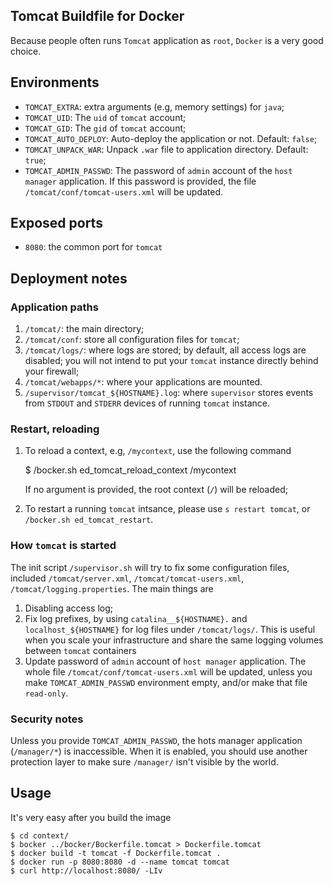 ## Tomcat Buildfile for Docker

Because people often runs `Tomcat` application as `root`,
`Docker` is a very good choice.

## Environments

* `TOMCAT_EXTRA`: extra arguments (e.g, memory settings) for `java`;
* `TOMCAT_UID`: The `uid` of `tomcat` account;
* `TOMCAT_GID`: The `gid` of `tomcat` account;
* `TOMCAT_AUTO_DEPLOY`: Auto-deploy the application or not. Default: `false`;
* `TOMCAT_UNPACK_WAR`: Unpack `.war` file to application directory. Default: `true`;
* `TOMCAT_ADMIN_PASSWD`: The password of `admin` account of the
   `host manager` application. If this password is provided, the
   file `/tomcat/conf/tomcat-users.xml` will be updated.

## Exposed ports

* `8080`: the common port for `tomcat`

## Deployment notes

### Application paths

1. `/tomcat/`: the main directory;
1. `/tomcat/conf`: store all configuration files for `tomcat`;
1. `/tomcat/logs/`: where logs are stored; by default, all access logs
    are disabled; you will not intend to put your `tomcat` instance
    directly behind your firewall;
1. `/tomcat/webapps/*`: where your applications are mounted.
1. `/supervisor/tomcat_${HOSTNAME}.log`: where `supervisor` stores
    events from `STDOUT` and `STDERR` devices of running `tomcat` instance.

### Restart, reloading

1. To reload a context, e.g, `/mycontext`, use the following command

      $ /bocker.sh ed_tomcat_reload_context /mycontext

   If no argument is provided, the root context (`/`) will be reloaded;
1. To restart a running `tomcat` intsance, please use `s restart tomcat`,
   or `/bocker.sh ed_tomcat_restart`.

### How `tomcat` is started

The init script `/supervisor.sh` will try to fix some configuration files,
included `/tomcat/server.xml`, `/tomcat/tomcat-users.xml`, `/tomcat/logging.properties`.
The main things are

1. Disabling access log;
1. Fix log prefixes, by using `catalina__${HOSTNAME}.` and `localhost_${HOSTNAME}`
   for log files under `/tomcat/logs/`. This is useful when you scale your
   infrastructure and share the same logging volumes between `tomcat` containers
1. Update password of `admin` account of `host manager` application.
   The whole file `/tomcat/conf/tomcat-users.xml` will be updated,
   unless you make `TOMCAT_ADMIN_PASSWD` environment empty, and/or
   make that file `read-only`.

### Security notes

Unless you provide `TOMCAT_ADMIN_PASSWD`, the hots manager application
(`/manager/*`) is inaccessible. When it is enabled, you should use another
protection layer to make sure `/manager/` isn't visible by the world.

## Usage

It's very easy after you build the image

    $ cd context/
    $ bocker ../bocker/Bockerfile.tomcat > Dockerfile.tomcat
    $ docker build -t tomcat -f Dockerfile.tomcat .
    $ docker run -p 8080:8080 -d --name tomcat tomcat
    $ curl http://localhost:8080/ -LIv
